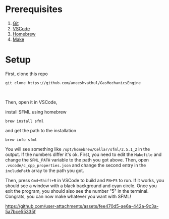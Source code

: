 # Prerequisites

1. [Git](https://git-scm.com/)
2. [VSCode](https://code.visualstudio.com/)
3. [Homebrew](https://brew.sh)
4. [Make](https://www.gnu.org/software/make/#download)

# Setup

First, clone this repo

```
git clone https://github.com/aneeshvathul/GasMechanicsEngine
```
<br />

Then, open it in VSCode,

install SFML using homebrew

```
brew install sfml
```

and get the path to the installation

```
brew info sfml
```

You will see something like `/opt/homebrew/Cellar/sfml/2.5.1_2` in the output. If the numbers differ it's ok.
First, you need to edit the `Makefile` and change the `SFML_PATH` variable to the path you got above. Then, open `.vscode/c_cpp_properties.json` and change the second entry in the `includePath` array to the path you got.

Then, press `Cmd+Shift+B` in VSCode to build and `FN+F5` to run. If it works, you should see a window with a black background and cyan circle. Once you exit the program, you should also see the number "5" in the terminal. Congrats, you can now make whatever you want with SFML!


https://github.com/user-attachments/assets/fee470d5-ae6a-442a-9c3a-5a7bce55335f




